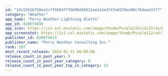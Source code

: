 ```yaml
---
id: "24c55b1b758ee2cff9504ff7b699d5b612ae2a3edf47ed239ee80c784eae31f7"
category: "Weather"
app_name: "Perry Weather-Lightning Alerts"
app_id: 820674810
app_icon: https://is1-ssl.mzstatic.com/image/thumb/Purple116/v4/27/1e/89/271e8960-968d-65d4-c42a-10c26f0b252f/AppIcon-0-0-1x_U007emarketing-0-1-85-220.png/1024x1024bb.png
app_screenshot: https://is1-ssl.mzstatic.com/image/thumb/Purple112/v4/1d/8e/ee/1d8eeec1-96af-d8f4-cace-9a9c66b88548/pr_source.png/1242x2688bb.png
publisher_id: 820674813
publisher_name: "Perry Weather Consulting Inc."
rank: 207
most_recent_release: 2024-01-31 00:00:00
release_count_in_past_year: 9
release_count_in_past_year_category: 8
release_count_in_past_year_top_in_category: 23
---
```

